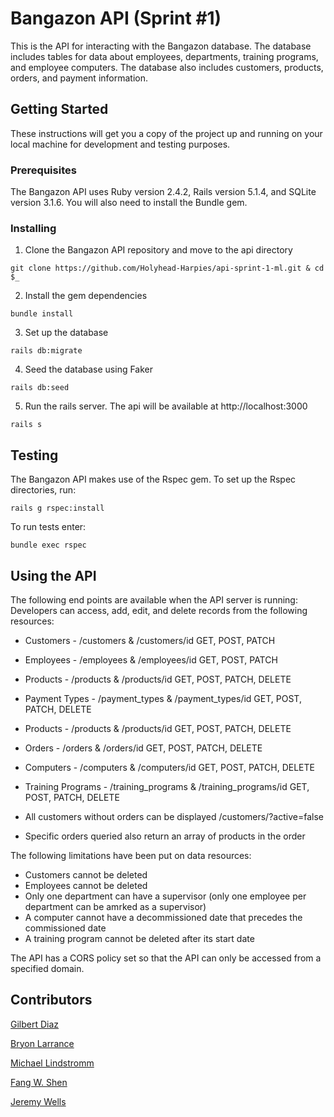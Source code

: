 # Bangazon API (Sprint #1)
This is the API for interacting with the Bangazon database. The database includes tables for data about employees, departments, training programs, and employee computers.  The database also includes customers, products, orders, and payment information.

## Getting Started
These instructions will get you a copy of the project up and running on your local machine for development and testing purposes.

### Prerequisites
The Bangazon API uses Ruby version 2.4.2, Rails version 5.1.4, and SQLite version 3.1.6.  You will also need to install the Bundle gem.

### Installing
1. Clone the Bangazon API repository and move to the api directory
```
git clone https://github.com/Holyhead-Harpies/api-sprint-1-ml.git & cd $_
```
2. Install the gem dependencies
```
bundle install
```
3. Set up the database
```
rails db:migrate
```
4.  Seed the database using Faker
```
rails db:seed
```
5. Run the rails server. The api will be available at http://localhost:3000
```
rails s
```
## Testing
The Bangazon API makes use of the Rspec gem. To set up the Rspec directories, run:
```
rails g rspec:install
```

To run tests enter:
```
bundle exec rspec
```

## Using the API
The following end points are available when the API server is running:
Developers can access, add, edit, and delete records from the following resources:
 * Customers  -  /customers & /customers/id GET, POST, PATCH
 * Employees  -  /employees & /employees/id GET, POST, PATCH
 * Products  -  /products & /products/id GET, POST, PATCH, DELETE
 * Payment Types  -  /payment_types & /payment_types/id GET, POST, PATCH, DELETE
 * Products  -  /products & /products/id GET, POST, PATCH, DELETE
 * Orders  -  /orders & /orders/id GET, POST, PATCH, DELETE
 * Computers  -  /computers & /computers/id GET, POST, PATCH, DELETE
 * Training Programs  -  /training_programs & /training_programs/id GET, POST, PATCH, DELETE

 * All customers without orders can be displayed /customers/?active=false
 * Specific orders queried also return an array of products in the order

The following limitations have been put on data resources:
* Customers cannot be deleted
* Employees cannot be deleted
* Only one department can have a supervisor (only one employee per department can be amrked as a supervisor)
* A computer cannot have a decommissioned date that precedes the commissioned date
* A training program cannot be deleted after its start date

The API has a CORS policy set so that the API can only be accessed from a specified domain.

## Contributors

[Gilbert Diaz](https://github.com/diazgilberto)

[Bryon Larrance](https://github.com/beelarr)

[Michael Lindstromm](https://github.com/michaellindstromm)

[Fang W. Shen](https://github.com/fang-w-shen)

[Jeremy Wells](https://github.com/jsheridanwells)

